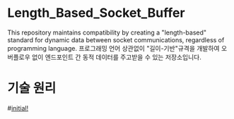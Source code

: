 # Length_Based_Socket_Buffer
This repository maintains compatibility by creating a "length-based" standard for dynamic data between socket communications, regardless of programming language. 프로그래밍 언어 상관없이 "길이-기반"규격을 개발하여  오버플로우 없이 엔드포인트 간 동적 데이터를 주고받을 수 있는 저장소입니다.

# 기술 원리

#[initial!](https://github.com/lastime1650/Length_Based_Socket_Buffer/blob/main/image_for_readme/image.png)
